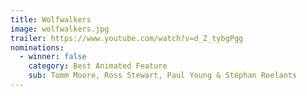 ```yaml
---
title: Wolfwalkers
image: wolfwalkers.jpg
trailer: https://www.youtube.com/watch?v=d_Z_tybgPgg
nominations:
  - winner: false
    category: Best Animated Feature
    sub: Tomm Moore, Ross Stewart, Paul Young & Stéphan Roelants
---
```

